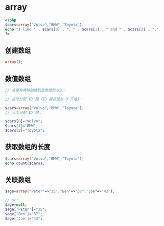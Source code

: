 # array

```php
<?php
$cars=array("Volvo","BMW","Toyota");
echo "I like " . $cars[0] . ", " . $cars[1] . " and " . $cars[2] . ".";
?>
```

## 创建数组

```php
array();
```

## 数值数组

```php
// 这里有两种创建数值数组的方法：

// 自动分配 ID 键（ID 键总是从 0 开始）：

$cars=array("Volvo","BMW","Toyota");
// 人工分配 ID 键：

$cars[0]="Volvo";
$cars[1]="BMW";
$cars[2]="Toyota";
```

## 获取数组的长度

```php
$cars=array("Volvo","BMW","Toyota");
echo count($cars);
```

## 关联数组

```php
$age=array("Peter"=>"35","Ben"=>"37","Joe"=>"43");

// or:
$age=null;
$age['Peter']="35";
$age['Ben']="37";
$age['Joe']="43";
```
